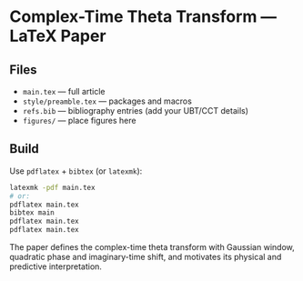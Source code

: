 # Complex-Time Theta Transform — LaTeX Paper

## Files
- `main.tex` — full article
- `style/preamble.tex` — packages and macros
- `refs.bib` — bibliography entries (add your UBT/CCT details)
- `figures/` — place figures here

## Build
Use `pdflatex` + `bibtex` (or `latexmk`):

```bash
latexmk -pdf main.tex
# or:
pdflatex main.tex
bibtex main
pdflatex main.tex
pdflatex main.tex
```

The paper defines the complex-time theta transform with Gaussian window, quadratic phase and imaginary-time shift, and motivates its physical and predictive interpretation.